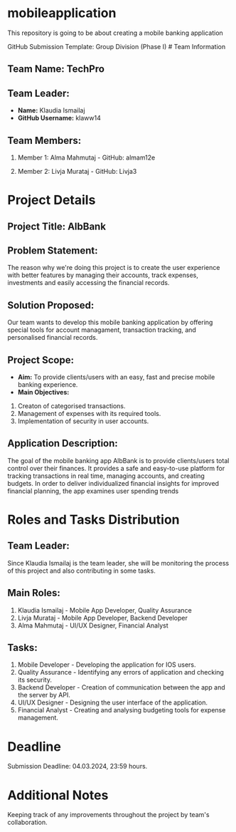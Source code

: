 # mobileapplication
This repository is going to be about creating a mobile banking application

GitHub Submission Template: Group Division (Phase I) # Team Information
## Team Name: TechPro

## Team Leader:
-  **Name:** Klaudia Ismailaj
- **GitHub Username:** klaww14

## Team Members:
1. Member 1: Alma Mahmutaj - GitHub: almam12e

2. Member 2: Livja Murataj - GitHub: Livja3


# Project Details

## Project Title: AlbBank

## Problem Statement:
The reason why we're doing this project is to create the user experience with better features by managing their accounts,
track expenses, investments and easily accessing the financial records.

## Solution Proposed:
Our team wants to develop this mobile banking application by offering special tools for account managament, transaction tracking,
and personalised financial records.

## Project Scope:
- **Aim:** To provide clients/users with an easy, fast and precise mobile banking experience.
- **Main Objectives:**
1. Creaton of categorised transactions.
2. Management of expenses with its required tools.
3. Implementation of security in user accounts.

## Application Description:
The goal of the mobile banking app AlbBank is to provide clients/users total control over their finances. 
It provides a safe and easy-to-use platform for tracking transactions in real time, 
managing accounts, and creating budgets. In order to deliver individualized financial insights 
for improved financial planning, the app examines user spending trends

# Roles and Tasks Distribution

## Team Leader:

Since Klaudia Ismailaj is the team leader, she will be monitoring the process of this project and also contributing in some tasks.

## Main Roles:
1. Klaudia Ismailaj - Mobile App Developer, Quality Assurance
2. Livja Murataj - Mobile App Developer, Backend Developer
3. Alma Mahmutaj - UI/UX Designer, Financial Analyst

## Tasks:
1. Mobile Developer - Developing the application for IOS users.
2. Quality Assurance - Identifying any errors of application and checking its security.
3. Backend Developer - Creation of communication between the app and the server by API.
4. UI/UX Designer - Designing the user interface of the application.
5. Financial Analyst - Creating and analysing budgeting tools for expense management.


# Deadline
Submission Deadline: 04.03.2024, 23:59 hours.

# Additional Notes
Keeping track of any improvements throughout the project by team's collaboration.
